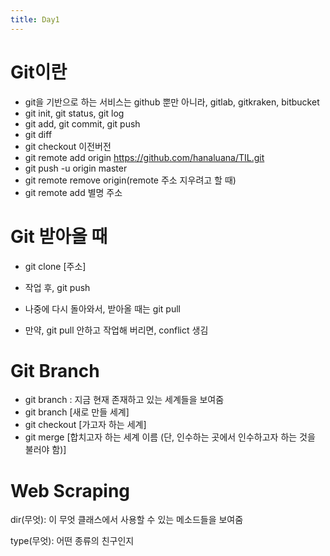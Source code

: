 ```yaml
---
title: Day1
---
```




# Git이란

- git을 기반으로 하는 서비스는 github 뿐만 아니라, gitlab, gitkraken, bitbucket
- git init, git status, git log
- git add, git commit, git push
- git diff
- git checkout 이전버전
- git remote add origin https://github.com/hanaluana/TIL.git
- git push -u origin master
- git remote remove origin(remote 주소 지우려고 할 때)
- git remote add 별명 주소



# Git 받아올 때

- git clone  [주소]

- 작업 후, git push

- 나중에 다시 돌아와서, 받아올 때는 git pull

- 만약, git pull 안하고 작업해 버리면, conflict 생김


# Git Branch

- git branch : 지금 현재 존재하고 있는 세계들을 보여줌
- git branch [새로 만들 세계]
- git checkout [가고자 하는 세계]
- git merge [합치고자 하는 세계 이름 (단, 인수하는 곳에서 인수하고자 하는 것을 불러야 함)]



# Web Scraping

dir(무엇): 이 무엇 클래스에서 사용할 수 있는 메소드들을 보여줌

type(무엇): 어떤 종류의 친구인지

